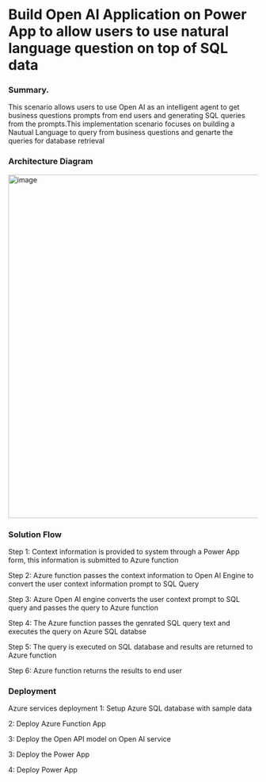 # Build Open AI Application on Power App to allow users to use natural language question on top of SQL data
### Summary.

This scenario allows users to use Open AI as an intelligent agent to get business questions prompts from end users and generating SQL queries from the prompts.This implementation scenario focuses on building a Nautual Language to query from business questions and genarte the queries for database retrieval 
### Architecture Diagram
<img width="693" alt="image" src="https://user-images.githubusercontent.com/50298139/222239136-9149247e-b6e9-4b8b-8519-be7c8f3723b4.png">

### Solution Flow

Step 1: Context information is provided to system through a Power App form, this information is submitted to Azure function

Step 2: Azure function passes the context information to Open AI Engine to convert the user context information prompt to SQL Query

Step 3: Azure Open AI engine converts the user context prompt to SQL query and passes the query to Azure function

Step 4: The Azure function passes the genrated SQL query text and executes the query on Azure SQL databse 

Step 5: The query is executed on SQL database and results are returned to Azure function

Step 6: Azure function returns the results to end user 

### Deployment
Azure services deployment
1: Setup Azure SQL database with sample data

2: Deploy Azure Function App

3: Deploy the Open API model on Open AI service

3: Deploy the Power App

4: Deploy  Power App

